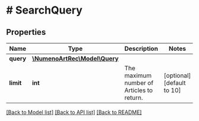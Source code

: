 # # SearchQuery

## Properties

| Name      | Type                                      | Description                               | Notes                      |
| --------- | ----------------------------------------- | ----------------------------------------- | -------------------------- |
| **query** | [**\NumenoArtRec\Model\Query**](Query.md) |                                           |
| **limit** | **int**                                   | The maximum number of Articles to return. | [optional] [default to 10] |

[[Back to Model list]](../../README.md#models) [[Back to API list]](../../README.md#endpoints) [[Back to README]](../../README.md)
